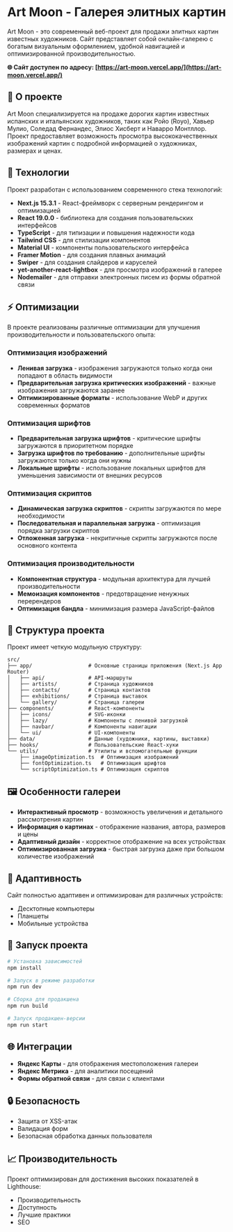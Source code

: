 # Art Moon - Галерея элитных картин

Art Moon - это современный веб-проект для продажи элитных картин известных художников. Сайт представляет собой онлайн-галерею с богатым визуальным оформлением, удобной навигацией и оптимизированной производительностью.

**🌐 Сайт доступен по адресу: [https://art-moon.vercel.app/](https://art-moon.vercel.app/)**

## 🎨 О проекте

Art Moon специализируется на продаже дорогих картин известных испанских и итальянских художников, таких как Ройо (Royo), Хавьер Мулио, Соледад Фернандес, Элиос Хисберт и Наварро Монтллор. Проект предоставляет возможность просмотра высококачественных изображений картин с подробной информацией о художниках, размерах и ценах.

## 🚀 Технологии

Проект разработан с использованием современного стека технологий:

- **Next.js 15.3.1** - React-фреймворк с серверным рендерингом и оптимизацией
- **React 19.0.0** - библиотека для создания пользовательских интерфейсов
- **TypeScript** - для типизации и повышения надежности кода
- **Tailwind CSS** - для стилизации компонентов
- **Material UI** - компоненты пользовательского интерфейса
- **Framer Motion** - для создания плавных анимаций
- **Swiper** - для создания слайдеров и каруселей
- **yet-another-react-lightbox** - для просмотра изображений в галерее
- **Nodemailer** - для отправки электронных писем из формы обратной связи

## ⚡ Оптимизации

В проекте реализованы различные оптимизации для улучшения производительности и пользовательского опыта:

### Оптимизация изображений

- **Ленивая загрузка** - изображения загружаются только когда они попадают в область видимости
- **Предварительная загрузка критических изображений** - важные изображения загружаются заранее
- **Оптимизированные форматы** - использование WebP и других современных форматов

### Оптимизация шрифтов

- **Предварительная загрузка шрифтов** - критические шрифты загружаются в приоритетном порядке
- **Загрузка шрифтов по требованию** - дополнительные шрифты загружаются только когда они нужны
- **Локальные шрифты** - использование локальных шрифтов для уменьшения зависимости от внешних ресурсов

### Оптимизация скриптов

- **Динамическая загрузка скриптов** - скрипты загружаются по мере необходимости
- **Последовательная и параллельная загрузка** - оптимизация порядка загрузки скриптов
- **Отложенная загрузка** - некритичные скрипты загружаются после основного контента

### Оптимизация производительности

- **Компонентная структура** - модульная архитектура для лучшей производительности
- **Мемоизация компонентов** - предотвращение ненужных перерендеров
- **Оптимизация бандла** - минимизация размера JavaScript-файлов

## 📁 Структура проекта

Проект имеет четкую модульную структуру:

```
src/
├── app/                  # Основные страницы приложения (Next.js App Router)
│   ├── api/              # API-маршруты
│   ├── artists/          # Страница художников
│   ├── contacts/         # Страница контактов
│   ├── exhibitions/      # Страница выставок
│   └── gallery/          # Страница галереи
├── components/           # React-компоненты
│   ├── icons/            # SVG-иконки
│   ├── lazy/             # Компоненты с ленивой загрузкой
│   ├── navbar/           # Компоненты навигации
│   └── ui/               # UI-компоненты
├── data/                 # Данные (художники, картины, выставки)
├── hooks/                # Пользовательские React-хуки
└── utils/                # Утилиты и вспомогательные функции
    ├── imageOptimization.ts  # Оптимизация изображений
    ├── fontOptimization.ts   # Оптимизация шрифтов
    └── scriptOptimization.ts # Оптимизация скриптов
```

## 🖼️ Особенности галереи

- **Интерактивный просмотр** - возможность увеличения и детального рассмотрения картин
- **Информация о картинах** - отображение названия, автора, размеров и цены
- **Адаптивный дизайн** - корректное отображение на всех устройствах
- **Оптимизированная загрузка** - быстрая загрузка даже при большом количестве изображений

## 📱 Адаптивность

Сайт полностью адаптивен и оптимизирован для различных устройств:

- Десктопные компьютеры
- Планшеты
- Мобильные устройства

## 🔧 Запуск проекта

```bash
# Установка зависимостей
npm install

# Запуск в режиме разработки
npm run dev

# Сборка для продакшена
npm run build

# Запуск продакшен-версии
npm run start
```

## 🌐 Интеграции

- **Яндекс Карты** - для отображения местоположения галереи
- **Яндекс Метрика** - для аналитики посещений
- **Формы обратной связи** - для связи с клиентами

## 🔒 Безопасность

- Защита от XSS-атак
- Валидация форм
- Безопасная обработка данных пользователя

## 📈 Производительность

Проект оптимизирован для достижения высоких показателей в Lighthouse:

- Производительность
- Доступность
- Лучшие практики
- SEO
